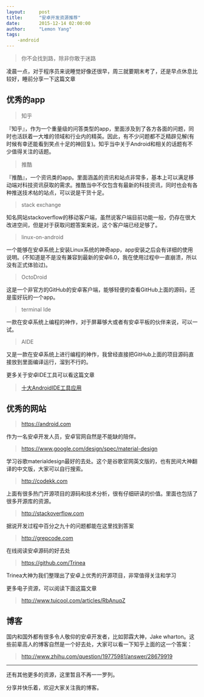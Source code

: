 ```yaml
---
layout:     post
title:      "安卓开发资源推荐"
date:       2015-12-14 02:00:00
author:     "Lemon Yang"
tags:
	-android
---
```


>你不会找到路，除非你敢于迷路

凌晨一点，对于程序员来说睡觉好像还很早，周三就要期末考了，还是早点休息比较好，睡前分享一下这篇文章


## 优秀的app

>知乎

『知乎』，作为一个重量级的问答类型的app，里面涉及到了各方各面的问题，同时也活跃着一大堆的领域和行业内的精英。因此，有不少问题都不乏精辟见解(有时候有幸还能看到笑点十足的神回复)。知乎当中关于Android和相关的话题有不少值得关注的话题。

>推酷

『推酷』，一个资讯类的app。里面涵盖的资讯和站点非常多，基本上可以满足移动端对科技资讯获取的需求。推酷当中不仅包含有最新的科技资讯，同时也会有各种推送技术帖的站点，可以说是干货十足。

>stack exchange

知名网站stackoverflow的移动客户端，虽然说客户端目前功能一般，仍存在很大改进空间，但是对于获取问题答案来说，这个客户端已经足够了。

>linux-on-android

一个能够在安卓系统上安装Linux系统的神奇app，app安装之后会有详细的使用说明。(不知道是不是没有兼容到最新的安卓6.0，我在使用过程中一直崩溃，所以没有正式体验过)。

>OctoDroid

这是一个非官方的GitHub的安卓客户端，能够轻便的查看GitHub上面的源码，还是蛮好玩的一个app。

>terminal Ide

一款在安卓系统上编程的神作，对于屏幕够大或者有安卓平板的伙伴来说，可以一试。

>AIDE

又是一款在安卓系统上进行编程的神作，我曾经直接把GitHub上面的项目源码直接放到里面编译运行，溜到不行的。

更多关于安卓IDE工具可以看这篇文章

>[十大AndroidIDE工具应用](http://csdn.net/article/2015-01-15/2823574)

## 优秀的网站

>https://android.com

作为一名安卓开发人员，安卓官网自然是不能缺的陪伴。

>https://www.google.com/design/spec/material-design

学习谷歌materialdesign最好的去处。这个是谷歌官网英文版的，也有民间大神翻译的中文版，大家可以自行搜索。

>http://codekk.com

上面有很多热门开源项目的源码和技术分析，很有仔细研读的价值。里面也包括了很多开源库的资源。


>http://stackoverflow.com

据说开发过程中百分之九十的问题都能在这里找到答案

>http://grepcode.com

在线阅读安卓源码的好去处

>https://github.com/Trinea

Trinea大神为我们整理出了安卓上优秀的开源项目，非常值得关注和学习

更多电子资源，可以阅读下面这篇文章
>http://www.tuicool.com/articles/RbAnuqZ

## 博客

国内和国外都有很多令人敬仰的安卓开发者，比如郭霖大神，Jake wharton。这些前辈高人的博客自然是一个好去处，大家可以看一下知乎上面的这一个答案：

>http://www.zhihu.com/question/19775981/answer/28679919


---

还有其他更多的资源，这里暂且不再一一罗列。

分享并快乐着，欢迎大家关注我的博客。






